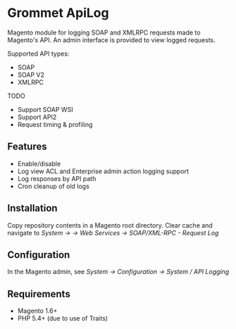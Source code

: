 Grommet ApiLog
==============

Magento module for logging SOAP and XMLRPC requests made to Magento's API. An admin interface is provided to view logged requests.

Supported API types:

* SOAP
* SOAP V2
* XMLRPC

TODO

* Support SOAP WSI
* Support API2
* Request timing & profiling

Features
--------

* Enable/disable
* Log view ACL and Enterprise admin action logging support
* Log responses by API path
* Cron cleanup of old logs

Installation
------------
Copy repository contents in a Magento root directory. Clear cache and navigate to _System -> -> Web Services -> SOAP/XML-RPC - Request Log_

Configuration
-------------
In the Magento admin, see _System -> Configuration -> System / API Logging_

Requirements
------------

* Magento 1.6+
* PHP 5.4+ (due to use of Traits)
